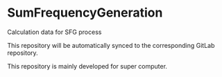 # SumFrequencyGeneration

Calculation data for SFG process

This repository will be automatically synced to the corresponding GitLab repository.

This repository is mainly developed for super computer.

